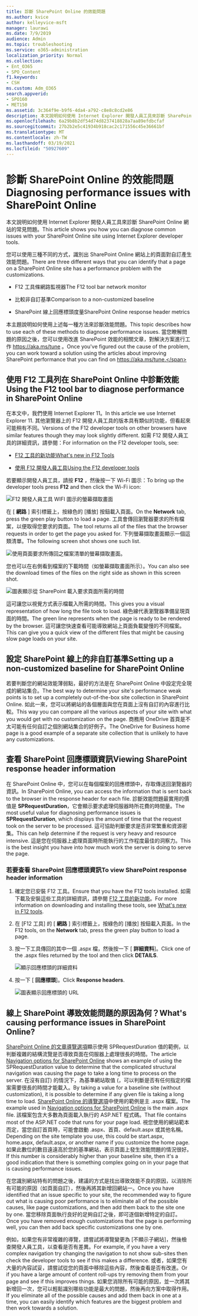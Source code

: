 ```yaml
---
title: 診斷 SharePoint Online 的效能問題
ms.author: kvice
author: kelleyvice-msft
manager: laurawi
ms.date: 7/9/2019
audience: Admin
ms.topic: troubleshooting
ms.service: o365-administration
localization_priority: Normal
ms.collection:
- Ent_O365
- SPO_Content
f1.keywords:
- CSH
ms.custom: Adm_O365
search.appverid:
- SPO160
- MET150
ms.assetid: 3c364f9e-b9f6-4da4-a792-c8e8c8cd2e86
description: 本文說明如何使用 Internet Explorer 開發人員工具來診斷 SharePoint Online 網站的常見問題。
ms.openlocfilehash: 6a29b8b2df54d74d8237418828a7aa89efdbcfaf
ms.sourcegitcommit: 27b2b2e5c41934b918cac2c171556c45e36661bf
ms.translationtype: MT
ms.contentlocale: zh-TW
ms.lasthandoff: 03/19/2021
ms.locfileid: "50927609"
---
```

# <a name="diagnosing-performance-issues-with-sharepoint-online"></a><span data-ttu-id="fc23c-103">診斷 SharePoint Online 的效能問題</span><span class="sxs-lookup"><span data-stu-id="fc23c-103">Diagnosing performance issues with SharePoint Online</span></span>

<span data-ttu-id="fc23c-104">本文說明如何使用 Internet Explorer 開發人員工具來診斷 SharePoint Online 網站的常見問題。</span><span class="sxs-lookup"><span data-stu-id="fc23c-104">This article shows you how you can diagnose common issues with your SharePoint Online site using Internet Explorer developer tools.</span></span>
  
<span data-ttu-id="fc23c-105">您可以使用三種不同的方式，識別出 SharePoint Online 網站上的頁面對自訂產生效能問題。</span><span class="sxs-lookup"><span data-stu-id="fc23c-105">There are three different ways that you can identify that a page on a SharePoint Online site has a performance problem with the customizations.</span></span>
  
- <span data-ttu-id="fc23c-106">F12 工具條網路監視器</span><span class="sxs-lookup"><span data-stu-id="fc23c-106">The F12 tool bar network monitor</span></span>

- <span data-ttu-id="fc23c-107">比較非自訂基準</span><span class="sxs-lookup"><span data-stu-id="fc23c-107">Comparison to a non-customized baseline</span></span>

- <span data-ttu-id="fc23c-108">SharePoint 線上回應標頭度量</span><span class="sxs-lookup"><span data-stu-id="fc23c-108">SharePoint Online response header metrics</span></span>

<span data-ttu-id="fc23c-109">本主題說明如何使用上述每一種方法來診斷效能問題。</span><span class="sxs-lookup"><span data-stu-id="fc23c-109">This topic describes how to use each of these methods to diagnose performance issues.</span></span> <span data-ttu-id="fc23c-110">當您瞭解問題的原因之後，您可以使用改進 SharePoint 效能的相關文章，對解決方案進行工作 https://aka.ms/tune 。</span><span class="sxs-lookup"><span data-stu-id="fc23c-110">Once you've figured out the cause of the problem, you can work toward a solution using the articles about improving SharePoint performance that you can find on https://aka.ms/tune.</span></span>
  
## <a name="using-the-f12-tool-bar-to-diagnose-performance-in-sharepoint-online"></a><span data-ttu-id="fc23c-111">使用 F12 工具列在 SharePoint Online 中診斷效能</span><span class="sxs-lookup"><span data-stu-id="fc23c-111">Using the F12 tool bar to diagnose performance in SharePoint Online</span></span>
<span data-ttu-id="fc23c-112"><a name="F12ToolInfo"> </a></span><span class="sxs-lookup"><span data-stu-id="fc23c-112"><a name="F12ToolInfo"> </a></span></span>

<span data-ttu-id="fc23c-113">在本文中，我們使用 Internet Explorer 11。</span><span class="sxs-lookup"><span data-stu-id="fc23c-113">In this article we use Internet Explorer 11.</span></span> <span data-ttu-id="fc23c-114">其他瀏覽器上的 F12 開發人員工具的版本具有類似的功能，但看起來可能稍有不同。</span><span class="sxs-lookup"><span data-stu-id="fc23c-114">Versions of the F12 developer tools on other browsers have similar features though they may look slightly different.</span></span> <span data-ttu-id="fc23c-115">如需 F12 開發人員工具的詳細資訊，請參閱：</span><span class="sxs-lookup"><span data-stu-id="fc23c-115">For information on the F12 developer tools, see:</span></span>
  
- <span data-ttu-id="fc23c-116">[F12 工具的新功能](/previous-versions/windows/internet-explorer/ie-developer/dev-guides/bg182632(v=vs.85))</span><span class="sxs-lookup"><span data-stu-id="fc23c-116">[What's new in F12 Tools](/previous-versions/windows/internet-explorer/ie-developer/dev-guides/bg182632(v=vs.85))</span></span>

- <span data-ttu-id="fc23c-117">[使用 F12 開發人員工具](/previous-versions/windows/internet-explorer/ie-developer/samples/bg182326(v=vs.85))</span><span class="sxs-lookup"><span data-stu-id="fc23c-117">[Using the F12 developer tools](/previous-versions/windows/internet-explorer/ie-developer/samples/bg182326(v=vs.85))</span></span>

<span data-ttu-id="fc23c-118">若要顯示開發人員工具，請按 **F12** ，然後按一下 Wi-Fi 圖示：</span><span class="sxs-lookup"><span data-stu-id="fc23c-118">To bring up the developer tools press **F12** and then click the Wi-Fi icon:</span></span>
  
![F12 開發人員工具 WIFI 圖示的螢幕擷取畫面](../media/27acacbb-5688-459a-aa2f-5c8c5f17b76e.png)
  
<span data-ttu-id="fc23c-120">在 [ **網路** ] 索引標籤上，按綠色的 [播放] 按鈕載入頁面。</span><span class="sxs-lookup"><span data-stu-id="fc23c-120">On the **Network** tab, press the green play button to load a page.</span></span> <span data-ttu-id="fc23c-121">工具會傳回瀏覽器要求的所有檔案，以便取得您要求的頁面。</span><span class="sxs-lookup"><span data-stu-id="fc23c-121">The tool returns all of the files that the browser requests in order to get the page you asked for.</span></span> <span data-ttu-id="fc23c-122">下列螢幕擷取畫面顯示一個這類清單。</span><span class="sxs-lookup"><span data-stu-id="fc23c-122">The following screen shot shows one such list.</span></span>
  
![使用頁面要求所傳回之檔案清單的螢幕擷取畫面。](../media/247a9422-76da-4b0c-bed3-ce77b05e4560.png)
  
<span data-ttu-id="fc23c-124">您也可以在右側看到檔案的下載時間（如螢幕擷取畫面所示）。</span><span class="sxs-lookup"><span data-stu-id="fc23c-124">You can also see the download times of the files on the right side as shown in this screen shot.</span></span>
  
![圖表顯示從 SharePoint 載入要求頁面所需的時間](../media/d71ad1fa-9018-4fae-82eb-c1838e7db0ff.png)
  
<span data-ttu-id="fc23c-126">這可讓您以視覺方式表示檔載入所需的時間。</span><span class="sxs-lookup"><span data-stu-id="fc23c-126">This gives you a visual representation of how long the file took to load.</span></span> <span data-ttu-id="fc23c-127">綠色線代表瀏覽器準備呈現頁面的時間。</span><span class="sxs-lookup"><span data-stu-id="fc23c-127">The green line represents when the page is ready to be rendered by the browser.</span></span> <span data-ttu-id="fc23c-128">這可讓您快速查看可能導致網站上頁面負載變慢的不同檔案。</span><span class="sxs-lookup"><span data-stu-id="fc23c-128">This can give you a quick view of the different files that might be causing slow page loads on your site.</span></span>
  
## <a name="setting-up-a-non-customized-baseline-for-sharepoint-online"></a><span data-ttu-id="fc23c-129">設定 SharePoint 線上的非自訂基準</span><span class="sxs-lookup"><span data-stu-id="fc23c-129">Setting up a non-customized baseline for SharePoint Online</span></span>
<span data-ttu-id="fc23c-130"><a name="F12ToolInfo"> </a></span><span class="sxs-lookup"><span data-stu-id="fc23c-130"><a name="F12ToolInfo"> </a></span></span>

<span data-ttu-id="fc23c-131">若要判斷您的網站效能薄弱點，最好的方法是在 SharePoint Online 中設定完全現成的網站集合。</span><span class="sxs-lookup"><span data-stu-id="fc23c-131">The best way to determine your site's performance weak points is to set up a completely out-of-the-box site collection in SharePoint Online.</span></span> <span data-ttu-id="fc23c-132">如此一來，您可以將網站的各個層面與您在頁面上沒有自訂的內容進行比較。</span><span class="sxs-lookup"><span data-stu-id="fc23c-132">This way you can compare all the various aspects of your site with what you would get with no customization on the page.</span></span> <span data-ttu-id="fc23c-133">商務用 OneDrive 首頁是不太可能有任何自訂之個別網站集合的好例子。</span><span class="sxs-lookup"><span data-stu-id="fc23c-133">The OneDrive for Business home page is a good example of a separate site collection that is unlikely to have any customizations.</span></span>
  
## <a name="viewing-sharepoint-response-header-information"></a><span data-ttu-id="fc23c-134">查看 SharePoint 回應標頭資訊</span><span class="sxs-lookup"><span data-stu-id="fc23c-134">Viewing SharePoint response header information</span></span>
<span data-ttu-id="fc23c-135"><a name="F12ToolInfo"> </a></span><span class="sxs-lookup"><span data-stu-id="fc23c-135"><a name="F12ToolInfo"> </a></span></span>

<span data-ttu-id="fc23c-136">在 SharePoint Online 中，您可以在每個檔案的回應標頭中，存取傳送回瀏覽器的資訊。</span><span class="sxs-lookup"><span data-stu-id="fc23c-136">In SharePoint Online, you can access the information that is sent back to the browser in the response header for each file.</span></span> <span data-ttu-id="fc23c-137">診斷效能問題最實用的價值是 **SPRequestDuration**，它會顯示要求處理伺服器時所花費的時間量。</span><span class="sxs-lookup"><span data-stu-id="fc23c-137">The most useful value for diagnosing performance issues is **SPRequestDuration**, which displays the amount of time that the request took on the server to be processed.</span></span> <span data-ttu-id="fc23c-138">這可協助判斷要求是否非常繁重和資源密集。</span><span class="sxs-lookup"><span data-stu-id="fc23c-138">This can help determine if the request is very heavy and resource intensive.</span></span> <span data-ttu-id="fc23c-139">這是您在伺服器上處理頁面時所能執行的工作程度最佳的洞察力。</span><span class="sxs-lookup"><span data-stu-id="fc23c-139">This is the best insight you have into how much work the server is doing to serve the page.</span></span>

### <a name="to-view-sharepoint-response-header-information"></a><span data-ttu-id="fc23c-140">若要查看 SharePoint 回應標頭資訊</span><span class="sxs-lookup"><span data-stu-id="fc23c-140">To view SharePoint response header information</span></span>
  
1. <span data-ttu-id="fc23c-141">確定您已安裝 F12 工具。</span><span class="sxs-lookup"><span data-stu-id="fc23c-141">Ensure that you have the F12 tools installed.</span></span> <span data-ttu-id="fc23c-142">如需下載及安裝這些工具的詳細資訊，請參閱 [F12 工具的新功能](/previous-versions/windows/internet-explorer/ie-developer/dev-guides/bg182632(v=vs.85))。</span><span class="sxs-lookup"><span data-stu-id="fc23c-142">For more information on downloading and installing these tools, see [What's new in F12 tools](/previous-versions/windows/internet-explorer/ie-developer/dev-guides/bg182632(v=vs.85)).</span></span>

2. <span data-ttu-id="fc23c-143">在 [F12 工具] 的 [ **網路** ] 索引標籤上，按綠色的 [播放] 按鈕載入頁面。</span><span class="sxs-lookup"><span data-stu-id="fc23c-143">In the F12 tools, on the **Network** tab, press the green play button to load a page.</span></span>

3. <span data-ttu-id="fc23c-144">按一下工具傳回的其中一個 .aspx 檔，然後按一下 [ **詳細資料**]。</span><span class="sxs-lookup"><span data-stu-id="fc23c-144">Click one of the .aspx files returned by the tool and then click **DETAILS**.</span></span>

    ![顯示回應標頭的詳細資料](../media/1f8a044a-caf8-4613-be2b-7e064141ac8a.png)
  
4. <span data-ttu-id="fc23c-146">按一下 [ **回應標頭**]。</span><span class="sxs-lookup"><span data-stu-id="fc23c-146">Click **Response headers**.</span></span>

    ![圖表顯示回應標頭的 URL](../media/efc7076e-447e-447e-882a-ae3aa721e2c3.png)
  
## <a name="whats-causing-performance-issues-in-sharepoint-online"></a><span data-ttu-id="fc23c-148">線上 SharePoint 導致效能問題的原因為何？</span><span class="sxs-lookup"><span data-stu-id="fc23c-148">What's causing performance issues in SharePoint Online?</span></span>
<span data-ttu-id="fc23c-149"><a name="F12ToolInfo"> </a></span><span class="sxs-lookup"><span data-stu-id="fc23c-149"><a name="F12ToolInfo"> </a></span></span>

<span data-ttu-id="fc23c-150">[SharePoint Online 的文章導覽選項](navigation-options-for-sharepoint-online.md)顯示使用 SPRequestDuration 值的範例，以判斷複雜的結構流覽是否導致頁面在伺服器上處理很長的時間。</span><span class="sxs-lookup"><span data-stu-id="fc23c-150">The article [Navigation options for SharePoint Online](navigation-options-for-sharepoint-online.md) shows an example of using the SPRequestDuration value to determine that the complicated structural navigation was causing the page to take a long time to process on the server.</span></span> <span data-ttu-id="fc23c-151">在沒有自訂) 的情況下，為基準網站取值 (，可以判斷是否有任何指定的檔案需要很長的時間才能載入。</span><span class="sxs-lookup"><span data-stu-id="fc23c-151">By taking a value for a baseline site (without customization), it is possible to determine if any given file is taking a long time to load.</span></span> <span data-ttu-id="fc23c-152">[SharePoint Online 的導覽選項](navigation-options-for-sharepoint-online.md)中使用的範例是主 .aspx 檔案。</span><span class="sxs-lookup"><span data-stu-id="fc23c-152">The example used in [Navigation options for SharePoint Online](navigation-options-for-sharepoint-online.md) is the main .aspx file.</span></span> <span data-ttu-id="fc23c-153">該檔案包含大多數為頁面載入執行的 ASP.NET 程式碼。</span><span class="sxs-lookup"><span data-stu-id="fc23c-153">That file contains most of the ASP.NET code that runs for your page load.</span></span> <span data-ttu-id="fc23c-154">視您使用的網站範本而定，當您自訂首頁時，可能會啟動 .aspx、首頁、default.aspx 或其他名稱。</span><span class="sxs-lookup"><span data-stu-id="fc23c-154">Depending on the site template you use, this could be start.aspx, home.aspx, default.aspx, or another name if you customize the home page.</span></span> <span data-ttu-id="fc23c-155">如果此數位的數目遠遠高於您的基準網站，表示頁面上發生效能問題的情況很好。</span><span class="sxs-lookup"><span data-stu-id="fc23c-155">If this number is considerably higher than your baseline site, then it's a good indication that there is something complex going on in your page that is causing performance issues.</span></span>
  
<span data-ttu-id="fc23c-156">在您識別網站特有的問題之後，建議的方式是找出導致效能不良的原因，以消除所有可能的原因（如頁面自訂），然後再將其新增回網站一。</span><span class="sxs-lookup"><span data-stu-id="fc23c-156">Once you have identified that an issue specific to your site, the recommended way to figure out what is causing poor performance is to eliminate all of the possible causes, like page customizations, and then add them back to the site one by one.</span></span> <span data-ttu-id="fc23c-157">當您移除頁面執行良好的足夠自訂之後，即可逐個新增特定的自訂。</span><span class="sxs-lookup"><span data-stu-id="fc23c-157">Once you have removed enough customizations that the page is performing well, you can then add back specific customizations one by one.</span></span>
  
<span data-ttu-id="fc23c-158">例如，如果您有非常複雜的導覽，請嘗試將導覽變更為 [不顯示子網站]，然後檢查開發人員工具，以查看是否有差異。</span><span class="sxs-lookup"><span data-stu-id="fc23c-158">For example, if you have a very complex navigation try changing the navigation to not show sub-sites then check the developer tools to see if this makes a difference.</span></span> <span data-ttu-id="fc23c-159">或者，如果您有大量的內容試妥，請嘗試從您的頁面中移除這些內容，然後查看是否有改進。</span><span class="sxs-lookup"><span data-stu-id="fc23c-159">Or if you have a large amount of content roll-ups try removing them from your page and see if this improves things.</span></span> <span data-ttu-id="fc23c-160">如果您消除所有可能的原因，並一次將其新增回一次，您可以輕鬆識別哪些功能是最大的問題，然後再向方案中取得作用。</span><span class="sxs-lookup"><span data-stu-id="fc23c-160">If you eliminate all of the possible causes and add them back in one at a time, you can easily identify which features are the biggest problem and then work towards a solution.</span></span>